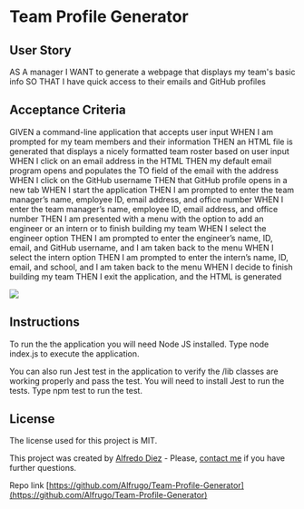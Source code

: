 # Team Profile Generator

## User Story

AS A manager
I WANT to generate a webpage that displays my team's basic info
SO THAT I have quick access to their emails and GitHub profiles

## Acceptance Criteria

GIVEN a command-line application that accepts user input
WHEN I am prompted for my team members and their information
THEN an HTML file is generated that displays a nicely formatted team roster based on user input
WHEN I click on an email address in the HTML
THEN my default email program opens and populates the TO field of the email with the address
WHEN I click on the GitHub username
THEN that GitHub profile opens in a new tab
WHEN I start the application
THEN I am prompted to enter the team manager’s name, employee ID, email address, and office number
WHEN I enter the team manager’s name, employee ID, email address, and office number
THEN I am presented with a menu with the option to add an engineer or an intern or to finish building my team
WHEN I select the engineer option
THEN I am prompted to enter the engineer’s name, ID, email, and GitHub username, and I am taken back to the menu
WHEN I select the intern option
THEN I am prompted to enter the intern’s name, ID, email, and school, and I am taken back to the menu
WHEN I decide to finish building my team
THEN I exit the application, and the HTML is generated

<img src="https://user-images.githubusercontent.com/36056407/150695746-34adc8c6-a1f6-426d-9a7d-4c2a566bf08a.png">

## Instructions

To run the the application you will need Node JS installed.  Type node index.js to execute the application. 

You can also run Jest test in the application to verify the /lib classes are working properly and pass the test. You will need to install Jest to run the tests. Type npm test to run the test. 

## License
The license used for this project is MIT.

This project was created by [Alfredo Diez](https://alfredo-diez.com)  - Please, [contact me](mailto:diez_alfredo@hotmail.com) if you have further questions. 

Repo link [https://github.com/Alfrugo/Team-Profile-Generator](https://github.com/Alfrugo/Team-Profile-Generator) 
 
